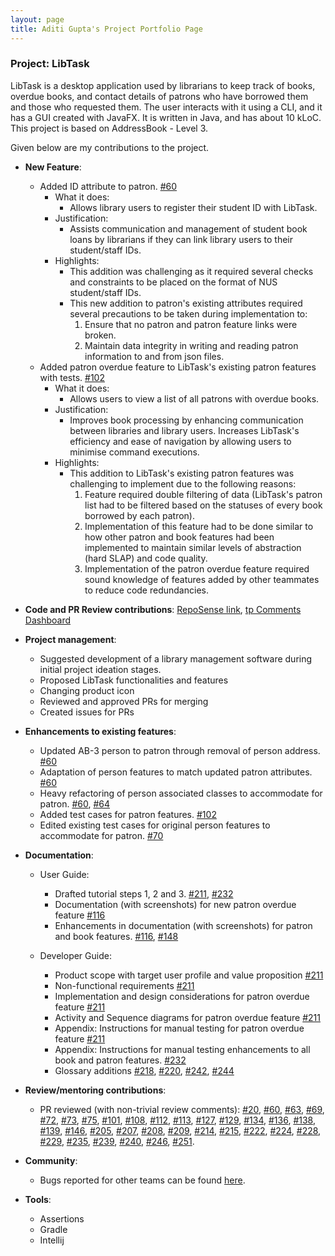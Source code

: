 ```yaml
---
layout: page
title: Aditi Gupta's Project Portfolio Page
---
```


### Project: LibTask

LibTask is a desktop application used by librarians to keep track of books, overdue books, and contact details of patrons who have borrowed them and those who requested them. The user interacts with it using a CLI, and it has a GUI created with JavaFX. It is written in Java, and has about 10 kLoC. This project is based on AddressBook - Level 3.

Given below are my contributions to the project.

* **New Feature**:
  * Added ID attribute to patron. [\#60](https://github.com/AY2122S2-CS2103T-W14-1/tp/pull/60)
    * What it does:
      * Allows library users to register their student ID with LibTask.
    * Justification:
      * Assists communication and management of student book loans by librarians if they can link library users to their student/staff IDs.
    * Highlights:
      * This addition was challenging as it required several checks and constraints to be placed on the format of NUS student/staff IDs.
      * This new addition to patron's existing attributes required several precautions to be taken during implementation to:
        1. Ensure that no patron and patron feature links were broken.
        2. Maintain data integrity in writing and reading patron information to and from json files.  
  * Added patron overdue feature to LibTask's existing patron features with tests. [\#102](https://github.com/AY2122S2-CS2103T-W14-1/tp/pull/102)
    * What it does:
      * Allows users to view a list of all patrons with overdue books.
    * Justification:
      * Improves book processing by enhancing communication between libraries and library users. Increases LibTask's efficiency and ease of navigation by allowing users to minimise command executions.
    * Highlights:
      * This addition to LibTask's existing patron features was challenging to implement due to the following reasons:
        1. Feature required double filtering of data (LibTask's patron list had to be filtered based on the statuses of every book borrowed by each patron).
        2. Implementation of this feature had to be done similar to how other patron and book features had been implemented to maintain similar levels of abstraction (hard SLAP) and code quality.
        3. Implementation of the patron overdue feature required sound knowledge of features added by other teammates to reduce code redundancies.

* **Code and PR Review contributions**: [RepoSense link](https://nus-cs2103-ay2122s2.github.io/tp-dashboard/?search=&sort=variance&sortWithin=totalCommits&timeframe=commit&mergegroup=&groupSelect=groupByRepos&breakdown=true&checkedFileTypes=docs~functional-code~test-code~other&since=2022-02-18&tabOpen=true&tabType=authorship&tabAuthor=aditi2313&tabRepo=AY2122S2-CS2103T-W14-1%2Ftp%5Bmaster%5D&authorshipIsMergeGroup=false&authorshipFileTypes=docs~functional-code~test-code&authorshipIsBinaryFileTypeChecked=false), [tp Comments Dashboard](https://nus-cs2103-ay2122s2.github.io/dashboards/contents/tp-comments.html)

* **Project management**:
  * Suggested development of a library management software during initial project ideation stages.
  * Proposed LibTask functionalities and features
  * Changing product icon
  * Reviewed and approved PRs for merging
  * Created issues for PRs

* **Enhancements to existing features**:
  * Updated AB-3 person to patron through removal of person address. [\#60](https://github.com/AY2122S2-CS2103T-W14-1/tp/pull/60)
  * Adaptation of person features to match updated patron attributes. [\#60](https://github.com/AY2122S2-CS2103T-W14-1/tp/pull/60)
  * Heavy refactoring of person associated classes to accommodate for patron. [\#60](https://github.com/AY2122S2-CS2103T-W14-1/tp/pull/60), [\#64](https://github.com/AY2122S2-CS2103T-W14-1/tp/pull/64)
  * Added test cases for patron features. [\#102](https://github.com/AY2122S2-CS2103T-W14-1/tp/pull/102)
  * Edited existing test cases for original person features to accommodate for patron. [\#70](https://github.com/AY2122S2-CS2103T-W14-1/tp/pull/70)

* **Documentation**:
  * User Guide:
    * Drafted tutorial steps 1, 2 and 3. [\#211](https://github.com/AY2122S2-CS2103T-W14-1/tp/pull/211), [\#232](https://github.com/AY2122S2-CS2103T-W14-1/tp/pull/232)
    * Documentation (with screenshots) for new patron overdue feature [\#116](https://github.com/AY2122S2-CS2103T-W14-1/tp/pull/116)
    * Enhancements in documentation (with screenshots) for patron and book features. [\#116](https://github.com/AY2122S2-CS2103T-W14-1/tp/pull/116), [\#148](https://github.com/AY2122S2-CS2103T-W14-1/tp/pull/148)

  * Developer Guide:
    * Product scope with target user profile and value proposition [\#211](https://github.com/AY2122S2-CS2103T-W14-1/tp/pull/211)
    * Non-functional requirements [\#211](https://github.com/AY2122S2-CS2103T-W14-1/tp/pull/211)
    * Implementation and design considerations for patron overdue feature [\#211](https://github.com/AY2122S2-CS2103T-W14-1/tp/pull/211)
    * Activity and Sequence diagrams for patron overdue feature [\#211](https://github.com/AY2122S2-CS2103T-W14-1/tp/pull/211)
    * Appendix: Instructions for manual testing for patron overdue feature [\#211](https://github.com/AY2122S2-CS2103T-W14-1/tp/pull/211)
    * Appendix: Instructions for manual testing enhancements to all book and patron features. [\#232](https://github.com/AY2122S2-CS2103T-W14-1/tp/pull/232)
    * Glossary additions [\#218](https://github.com/AY2122S2-CS2103T-W14-1/tp/pull/218), [\#220](https://github.com/AY2122S2-CS2103T-W14-1/tp/pull/220), [\#242](https://github.com/AY2122S2-CS2103T-W14-1/tp/pull/242), [\#244](https://github.com/AY2122S2-CS2103T-W14-1/tp/pull/244)

* **Review/mentoring contributions**:
  * PR reviewed (with non-trivial review comments): [\#20](https://github.com/AY2122S2-CS2103T-W14-1/tp/pull/20), [\#60](https://github.com/AY2122S2-CS2103T-W14-1/tp/pull/60), [\#63](https://github.com/AY2122S2-CS2103T-W14-1/tp/pull/63), [\#69](https://github.com/AY2122S2-CS2103T-W14-1/tp/pull/69), [\#72](https://github.com/AY2122S2-CS2103T-W14-1/tp/pull/72), [\#73](https://github.com/AY2122S2-CS2103T-W14-1/tp/pull/73), [\#75](https://github.com/AY2122S2-CS2103T-W14-1/tp/pull/75), [\#101](https://github.com/AY2122S2-CS2103T-W14-1/tp/pull/101), [\#108](https://github.com/AY2122S2-CS2103T-W14-1/tp/pull/108), [\#112](https://github.com/AY2122S2-CS2103T-W14-1/tp/pull/112), [\#113](https://github.com/AY2122S2-CS2103T-W14-1/tp/pull/113), [\#127](https://github.com/AY2122S2-CS2103T-W14-1/tp/pull/127), [\#129](https://github.com/AY2122S2-CS2103T-W14-1/tp/pull/129), [\#134](https://github.com/AY2122S2-CS2103T-W14-1/tp/pull/134), [\#136](https://github.com/AY2122S2-CS2103T-W14-1/tp/pull/136), [\#138](https://github.com/AY2122S2-CS2103T-W14-1/tp/pull/138), [\#139](https://github.com/AY2122S2-CS2103T-W14-1/tp/pull/139), [\#146](https://github.com/AY2122S2-CS2103T-W14-1/tp/pull/146), [\#205](https://github.com/AY2122S2-CS2103T-W14-1/tp/pull/205), [\#207](https://github.com/AY2122S2-CS2103T-W14-1/tp/pull/207), [\#208](https://github.com/AY2122S2-CS2103T-W14-1/tp/pull/208), [\#209](https://github.com/AY2122S2-CS2103T-W14-1/tp/pull/209), [\#214](https://github.com/AY2122S2-CS2103T-W14-1/tp/pull/214), [\#215](https://github.com/AY2122S2-CS2103T-W14-1/tp/pull/215), [\#222](https://github.com/AY2122S2-CS2103T-W14-1/tp/pull/222), [\#224](https://github.com/AY2122S2-CS2103T-W14-1/tp/pull/224), [\#228](https://github.com/AY2122S2-CS2103T-W14-1/tp/pull/228), [\#229](https://github.com/AY2122S2-CS2103T-W14-1/tp/pull/229), [\#235](https://github.com/AY2122S2-CS2103T-W14-1/tp/pull/235), [\#239](https://github.com/AY2122S2-CS2103T-W14-1/tp/pull/239), [\#240](https://github.com/AY2122S2-CS2103T-W14-1/tp/pull/240), [\#246](https://github.com/AY2122S2-CS2103T-W14-1/tp/pull/246), [\#251](https://github.com/AY2122S2-CS2103T-W14-1/tp/pull/251).

* **Community**:
  * Bugs reported for other teams can be found [here](https://github.com/aditi2313/ped/issues).

* **Tools**:
  * Assertions
  * Gradle
  * Intellij
